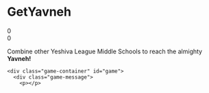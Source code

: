 <!DOCTYPE html>
<html>
<head>
  <!-- Google tag (gtag.js) -->
  <script async src="https://www.googletagmanager.com/gtag/js?id=G-4EDLVBXN3C"></script>

  <script>
    window.dataLayer = window.dataLayer || [];
    function gtag(){dataLayer.push(arguments);}
    gtag('js', new Date());
 
    gtag('config', 'G-4EDLVBXN3C');
  </script>
  <script async src="https://html2canvas.hertzen.com/dist/html2canvas.js"></script> 
  <meta charset="utf-8">
  <title>GetYavneh!</title>

  <link href="style/main.css" rel="stylesheet" type="text/css">
  <link rel="shortcut icon" href="yavnehicon.jpg">
  <link rel="redhawk-touch-icon" href="meta/redhawk.png">
  <meta name="apple-mobile-web-app-capable" content="yes">

  <meta name="HandheldFriendly" content="True">
  <meta name="MobileOptimized" content="320">
  <meta name="viewport" content="width=device-width, target-densitydpi=160dpi, initial-scale=1.0, maximum-scale=1, user-scalable=no, minimal-ui">
</head>
<body>
  <div class="container">
    <div class="heading">
      <h1 class="title">GetYavneh</h1>
      <div class="scores-container">
        <div class="score-container">0</div>
        <div class="best-container">0</div>
      </div>
    </div>
    <p class="game-intro">Combine other Yeshiva League Middle Schools to reach the <span onclick="document.body.style.background='url(img/petey.png)';">almighty <strong>Yavneh!</strong></span></p>

    <div class="game-container" id="game">
      <div class="game-message">
        <p></p>
